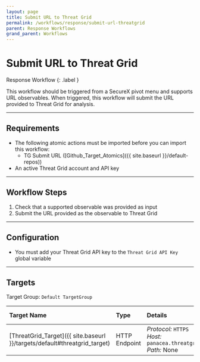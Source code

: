 ```yaml
---
layout: page
title: Submit URL to Threat Grid
permalink: /workflows/response/submit-url-threatgrid
parent: Response Workflows
grand_parent: Workflows
---
```


# Submit URL to Threat Grid
<div markdown="1">
Response Workflow
{: .label }
</div>

This workflow should be triggered from a SecureX pivot menu and supports URL observables. When triggered, this workflow will submit the URL provided to Threat Grid for analysis.

---

## Requirements
* The following atomic actions must be imported before you can import this workflow:
	* TG Submit URL ([Github_Target_Atomics]({{ site.baseurl }}/default-repos))
* An active Threat Grid account and API key

---

## Workflow Steps
1. Check that a supported observable was provided as input
1. Submit the URL provided as the observable to Threat Grid

---

## Configuration
* You must add your Threat Grid API key to the `Threat Grid API Key` global variable

---

## Targets
Target Group: `Default TargetGroup`

| Target Name | Type | Details | Account Keys | Notes |
|:------------|:-----|:--------|:-------------|:------|
| [ThreatGrid_Target]({{ site.baseurl }}/targets/default#threatgrid_target) | HTTP Endpoint | _Protocol:_ `HTTPS`<br />_Host:_ `panacea.threatgrid.com`<br />_Path:_ None | None | Created by default |
